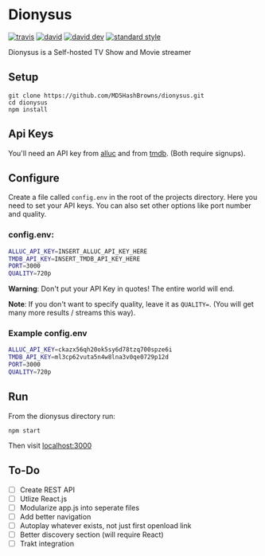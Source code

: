 # Dionysus 
[![travis][travis-img]][travis-url] [![david][david-img]][david-url] [![david dev][david-dev-img]][david-dev-url] [![standard style][standard-img]][standard-url]


[david-img]: https://img.shields.io/david/md5hashbrowns/dionysus.svg?style=flat-square
[david-url]: https://david-dm.org/md5hashbrowns/dionysus

[david-dev-img]: https://img.shields.io/david/dev/md5hashbrowns/dionysus.svg?style=flat-square
[david-dev-url]: https://david-dm.org/md5hashbrowns/dionysus?type=dev

[travis-img]: https://img.shields.io/travis/MD5HashBrowns/dionysus.svg?style=flat-square
[travis-url]: https://travis-ci.org/MD5HashBrowns/dionysus/

[standard-img]: https://img.shields.io/badge/code%20style-standard-brightgreen.svg?style=flat-square
[standard-url]: https://standardjs.com

Dionysus is a Self-hosted TV Show and Movie streamer

## Setup
```
git clone https://github.com/MD5HashBrowns/dionysus.git
cd dionysus
npm install
```
## Api Keys
You'll need an API key from [alluc](http://accounts.alluc.com/register.html) and from [tmdb](https://www.themoviedb.org/account/signup). (Both require signups). 

## Configure
Create a file called `config.env` in the root of the projects directory. Here you need to set your API keys. You can also set other options like port number and quality.
### config.env:
```bash
ALLUC_API_KEY=INSERT_ALLUC_API_KEY_HERE
TMDB_API_KEY=INSERT_TMDB_API_KEY_HERE
PORT=3000
QUALITY=720p
```
__Warning__: Don't put your API Key in quotes! The entire world will end.

__Note__:  If you don't want to specify quality, leave it as `QUALITY=`. (You will get many more results / streams this way).
### Example config.env
```bash
ALLUC_API_KEY=ckazx56qh20ok5sy6d78tzq700spze6i
TMDB_API_KEY=ml3cp62vuta5n4w8lna3v0qe0729p12d
PORT=3000
QUALITY=720p
```
## Run
From the dionysus directory run:
```
npm start
```

Then visit [localhost:3000](http://localhost:3000) 

## To-Do
- [ ] Create REST API
- [ ] Utlize React.js
- [ ] Modularize app.js into seperate files
- [ ] Add better navigation
- [ ] Autoplay whatever exists, not just first openload link
- [ ] Better discovery section (will require React)
- [ ] Trakt integration

